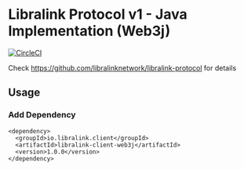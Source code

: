 # Libralink Protocol v1 - Java Implementation (Web3j)

[![CircleCI](https://dl.circleci.com/status-badge/img/circleci/3mRSbP89jqQQqkK78hQhCE/2KbUHi3r4MQCrWGitXEPWS/tree/main.svg?style=svg)](https://dl.circleci.com/status-badge/redirect/circleci/3mRSbP89jqQQqkK78hQhCE/2KbUHi3r4MQCrWGitXEPWS/tree/main)

Check https://github.com/libralinknetwork/libralink-protocol for details

## Usage
### Add Dependency

```
<dependency>
  <groupId>io.libralink.client</groupId>
  <artifactId>libralink-client-web3j</artifactId>
  <version>1.0.0</version>
</dependency>  
```

